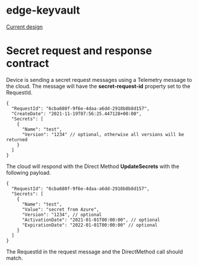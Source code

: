 # edge-keyvault

[Current design](docs/Design.pptx)

# Secret request and response contract
Device is sending a secret request messages using a Telemetry message to the cloud.
The message will have the **secret-request-id** property set to the RequestId.
```
{
  "RequestId": "6cba680f-9f6e-4daa-a6dd-2918b8b8d157",
  "CreateDate": "2021-11-19T07:56:25.447128+00:00",
  "Secrets": [
    {
      "Name": "test",
      "Version": "1234" // optional, otherwise all versions will be returned
    }
  ]
}
```

The cloud will respond with the Direct Method **UpdateSecrets** with the following payload.
```
{
  "RequestId": "6cba680f-9f6e-4daa-a6dd-2918b8b8d157",
  "Secrets": [
    {
      "Name": "test",
      "Value": "secret from Azure",
      "Version": "1234", // optional
      "ActivationDate": "2021-01-01T00:00:00", // optional
      "ExpirationDate": "2022-01-01T00:00:00" // optional
    }
  ]
}
```
The RequestId in the request message and the DirectMethod call should match.
